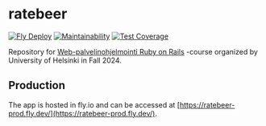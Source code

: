 # ratebeer

[![Fly Deploy](https://github.com/LeeviHalme/ratebeer/actions/workflows/fly-deploy.yml/badge.svg)](https://github.com/LeeviHalme/ratebeer/actions/workflows/fly-deploy.yml)
[![Maintainability](https://api.codeclimate.com/v1/badges/61c2acfc2d242012d124/maintainability)](https://codeclimate.com/github/LeeviHalme/ratebeer/maintainability)
[![Test Coverage](https://api.codeclimate.com/v1/badges/61c2acfc2d242012d124/test_coverage)](https://codeclimate.com/github/LeeviHalme/ratebeer/test_coverage)

Repository for [Web-palvelinohjelmointi Ruby on Rails](https://github.com/mluukkai/WebPalvelinohjelmointi2023/) -course organized by University of Helsinki in Fall 2024.

## Production

The app is hosted in fly.io and can be accessed at [https://ratebeer-prod.fly.dev/](https://ratebeer-prod.fly.dev/).
